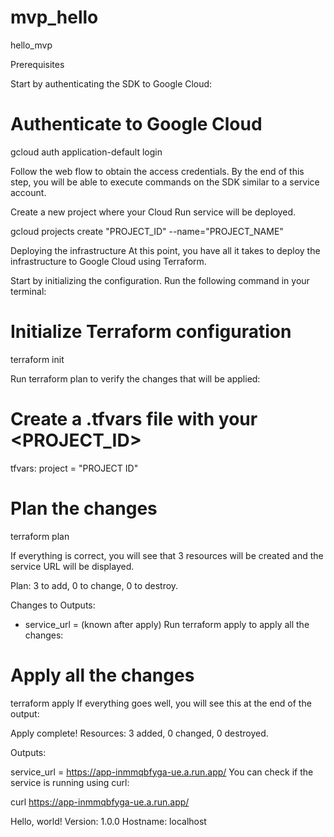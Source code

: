 # mvp_hello
hello_mvp

Prerequisites

Start by authenticating the SDK to Google Cloud:

# Authenticate to Google Cloud
gcloud auth application-default login

Follow the web flow to obtain the access credentials. By the end of this step, you will be able to execute commands on the SDK similar to a service account.

Create a new project where your Cloud Run service will be deployed. 

gcloud projects create "PROJECT_ID" --name="PROJECT_NAME"

Deploying the infrastructure
At this point, you have all it takes to deploy the infrastructure to Google Cloud using Terraform.

Start by initializing the configuration. Run the following command in your terminal:

# Initialize Terraform configuration
terraform init

Run terraform plan to verify the changes that will be applied:

# Create a .tfvars file with your <PROJECT_ID>

tfvars: project = "PROJECT ID"

# Plan the changes
terraform plan

If everything is correct, you will see that 3 resources will be created and the service URL will be displayed.

Plan: 3 to add, 0 to change, 0 to destroy.

Changes to Outputs:
  + service_url = (known after apply)
Run terraform apply to apply all the changes:

# Apply all the changes
terraform apply
If everything goes well, you will see this at the end of the output:

Apply complete! Resources: 3 added, 0 changed, 0 destroyed.

Outputs:

service_url = https://app-inmmqbfyga-ue.a.run.app/
You can check if the service is running using curl:

curl https://app-inmmqbfyga-ue.a.run.app/

Hello, world!
Version: 1.0.0
Hostname: localhost
